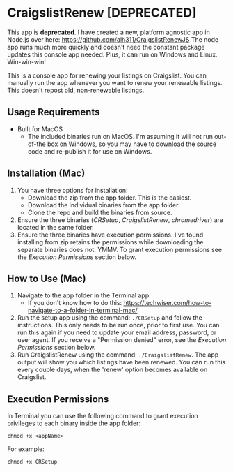 # CraigslistRenew [DEPRECATED]
This app is **deprecated**.  I have created a new, platform agnostic app in Node.js over here: https://github.com/alh311/CraigslistRenewJS
The node app runs much more quickly and doesn't need the constant package updates this console app needed.  Plus, it can run on Windows and Linux.  Win-win-win!

This is a console app for renewing your listings on Craigslist.  You can manually run the app whenever you want to renew your renewable listings.  This doesn't repost old, non-renewable listings.

## Usage Requirements
* Built for MacOS
	* The included binaries run on MacOS.  I'm assuming it will not run out-of-the box on Windows, so you may have to download the source code and re-publish it for use on Windows.

## Installation (Mac)
1. You have three options for installation:
	* Download the zip from the app folder.  This is the easiest.
	* Download the individual binaries from the app folder.
	* Clone the repo and build the binaries from source.
2. Ensure the three binaries (*CRSetup*, *CraigslistRenew*, *chromedriver*) are located in the same folder.
3. Ensure the three binaries have execution permissions.  I've found installing from zip retains the permissions while downloading the separate binaries does not.  YMMV.  To grant execution permissions see the *Execution Permissions* section below.

## How to Use (Mac)
1. Navigate to the app folder in the Terminal app.
	* If you don't know how to do this: https://techwiser.com/how-to-navigate-to-a-folder-in-terminal-mac/
2. Run the setup app using the command: `./CRSetup` and follow the instructions.  This only needs to be run once, prior to first use.  You can run this again if you need to update your email address, password, or user agent.  If you receive a "Permission denied" error, see the *Execution Permissions* section below.
3. Run CraigslistRenew using the command: `./CraigslistRenew`.  The app output will show you which listings have been renewed.  You can run this every couple days, when the 'renew' option becomes available on Craigslist.

## Execution Permissions
In Terminal you can use the following command to grant execution privileges to each binary inside the app folder:
```
chmod +x <appName>
```
For example:
```
chmod +x CRSetup
```
